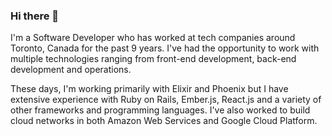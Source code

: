 ### Hi there 👋

I'm a Software Developer who has worked at tech companies around Toronto, Canada for the past 9 years.  I've had the opportunity to work with multiple technologies ranging from front-end development, back-end development and operations.

These days, I'm working primarily with Elixir and Phoenix but I have extensive experience with Ruby on Rails, Ember.js, React.js and a variety of other frameworks and programming languages.  I've also worked to build cloud networks in both Amazon Web Services and Google Cloud Platform.

<!--
**michaelfich/michaelfich** is a ✨ _special_ ✨ repository because its `README.md` (this file) appears on your GitHub profile.

Here are some ideas to get you started:

- 🔭 I’m currently working on ...
- 🌱 I’m currently learning ...
- 👯 I’m looking to collaborate on ...
- 🤔 I’m looking for help with ...
- 💬 Ask me about ...
- 📫 How to reach me: ...
- 😄 Pronouns: ...
- ⚡ Fun fact: ...
-->
